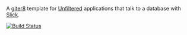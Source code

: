 A [giter8][g8] template for [Unfiltered][unfiltered] applications that
talk to a database with [Slick][slick].

[![Build Status](https://secure.travis-ci.org/unfiltered/unfiltered-slick.g8.png)](http://travis-ci.org/unfiltered/unfiltered-slick.g8)

[g8]: http://github.com/foundweekends/giter8#readme
[unfiltered]: http://unfiltered.ws
[slick]: http://slick.lightbend.com/
